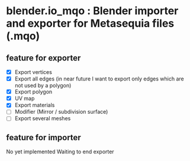 blender.io_mqo : Blender importer and exporter for Metasequia files (.mqo)
==============

feature for exporter
--------------
- [x] Export vertices
- [x] Export all edges (in near future I want to export only edges which are not used by a polygon)
- [X] Export polygon
- [X] UV map
- [X] Export materials
- [ ] Modifier (Mirror / subdivision surface)
- [ ] Export several meshes

feature for importer
--------------
No yet implemented
Waiting to end exporter